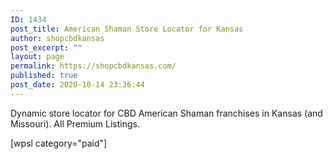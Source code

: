 ```yaml
---
ID: 1434
post_title: American Shaman Store Locator for Kansas
author: shopcbdkansas
post_excerpt: ""
layout: page
permalink: https://shopcbdkansas.com/
published: true
post_date: 2020-10-14 23:36:44
---
```

<!-- wp:paragraph -->
<p id="home-p">Dynamic store locator for CBD American Shaman franchises in Kansas (and Missouri). All Premium Listings. </p>
<!-- /wp:paragraph -->

<!-- wp:shortcode -->
[wpsl category="paid"]
<!-- /wp:shortcode -->

<!-- wp:paragraph {"align":"center"} -->
<p class="has-text-align-center"></p>
<!-- /wp:paragraph -->